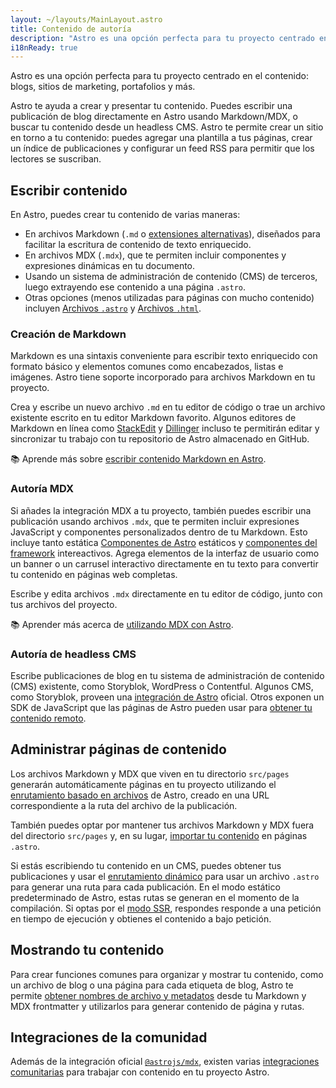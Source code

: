 ```yaml
---
layout: ~/layouts/MainLayout.astro
title: Contenido de autoría
description: "Astro es una opción perfecta para tu proyecto centrado en el contenido: blogs, sitios de marketing, portafolios y más. Crea tu contenido directamente en tu proyecto, o conecta tu CMS de elección."
i18nReady: true
---
```

Astro es una opción perfecta para tu proyecto centrado en el contenido: blogs, sitios de marketing, portafolios y más.

Astro te ayuda a crear y presentar tu contenido. Puedes escribir una publicación de blog directamente en Astro usando Markdown/MDX, o buscar tu contenido desde un headless CMS. Astro te permite crear un sitio en torno a tu contenido: puedes agregar una plantilla a tus páginas, crear un índice de publicaciones y configurar un feed RSS para permitir que los lectores se suscriban.

## Escribir contenido

En Astro, puedes crear tu contenido de varias maneras: 
- En archivos Markdown (`.md` o [extensiones alternativas](/es/guides/markdown-content/)), diseñados para facilitar la escritura de contenido de texto enriquecido.
- En archivos MDX (`.mdx`), que te permiten incluir componentes y expresiones dinámicas en tu documento.
- Usando un sistema de administración de contenido (CMS) de terceros, luego extrayendo ese contenido a una página `.astro`.
- Otras opciones (menos utilizadas para páginas con mucho contenido) incluyen [Archivos `.astro`](/es/core-concepts/astro-pages/#páginas-de-astro) y [Archivos `.html`](/es/core-concepts/astro-pages/#páginas-html).

### Creación de Markdown

Markdown es una sintaxis conveniente para escribir texto enriquecido con formato básico y elementos comunes como encabezados, listas e imágenes. Astro tiene soporte incorporado para archivos Markdown en tu proyecto.

Crea y escribe un nuevo archivo `.md` en tu editor de código o trae un archivo existente escrito en tu editor Markdown favorito. Algunos editores de Markdown en línea como [StackEdit](https://stackedit.io/) y [Dillinger](https://dillinger.io) incluso te permitirán editar y sincronizar tu trabajo con tu repositorio de Astro almacenado en GitHub.

📚 Aprende más sobre [escribir contenido Markdown en Astro](/es/guides/markdown-content/).

### Autoría MDX

Si añades la integración MDX a tu proyecto, también puedes escribir una publicación usando archivos `.mdx`, que te permiten incluir expresiones JavaScript y componentes personalizados dentro de tu Markdown. Esto incluye tanto estática [Componentes de Astro](/es/core-concepts/astro-components/) estáticos y [componentes del framework](/es/core-concepts/framework-components/) intereactivos. Agrega elementos de la interfaz de usuario como un banner o un carrusel interactivo directamente en tu texto para convertir tu contenido en páginas web completas.

Escribe y edita archivos `.mdx` directamente en tu editor de código, junto con tus archivos del proyecto.

📚 Aprender más acerca de [utilizando MDX con Astro](/es/guides/integrations-guide/mdx/).

### Autoría de headless CMS

Escribe publicaciones de blog en tu sistema de administración de contenido (CMS) existente, como Storyblok, WordPress o Contentful. Algunos CMS, como Storyblok, proveen una [integración de Astro](https://www.storyblok.com/mp/announcing-storyblok-astro) oficial. Otros exponen un SDK de JavaScript que las páginas de Astro pueden usar para [obtener tu contenido remoto](/es/guides/data-fetching/#fetching-de-datos-desde-un-headless-cms).

## Administrar páginas de contenido

Los archivos Markdown y MDX que viven en tu directorio `src/pages` generarán automáticamente páginas en tu proyecto utilizando el [enrutamiento basado en archivos](/es/core-concepts/routing/) de Astro, creado en una URL correspondiente a la ruta del archivo de la publicación. 

También puedes optar por mantener tus archivos Markdown y MDX fuera del directorio `src/pages` y, en su lugar, [importar tu contenido](/es/guides/markdown-content/#importando-markdown) en páginas `.astro`.

Si estás escribiendo tu contenido en un CMS, puedes obtener tus publicaciones y usar el [enrutamiento dinámico](/es/core-concepts/routing/#rutas-dinámicas) para usar un archivo `.astro` para generar una ruta para cada publicación. En el modo estático predeterminado de Astro, estas rutas se generan en el momento de la compilación. Si optas por el [modo SSR](/es/guides/server-side-rendering/), respondes responde a una petición en tiempo de ejecución y obtienes el contenido a bajo petición.

## Mostrando tu contenido

Para crear funciones comunes para organizar y mostrar tu contenido, como un archivo de blog o una página para cada etiqueta de blog, Astro te permite [obtener nombres de archivo y metadatos](/es/reference/api-reference/#astroglob) desde tu Markdown y MDX frontmatter y utilizarlos para generar contenido de página y rutas.

## Integraciones de la comunidad

Además de la integración oficial [`@astrojs/mdx`](/es/guides/integrations-guide/mdx/), existen varias [integraciones comunitarias](https://astro.build/integrations/css+ui/?q=content) para trabajar con contenido en tu proyecto Astro.
